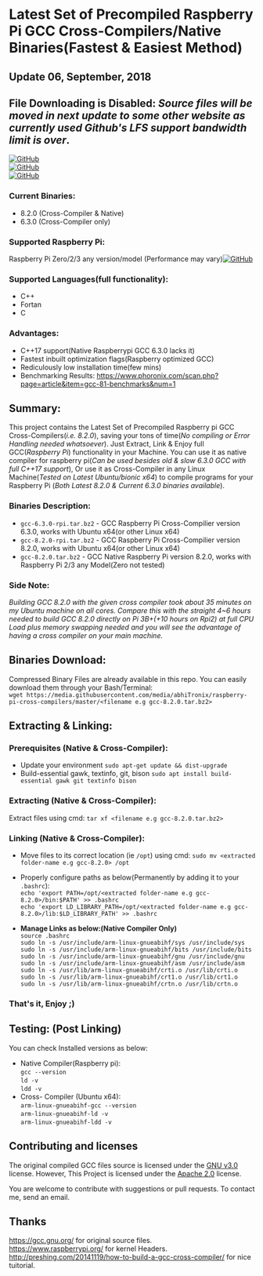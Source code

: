 # Latest Set of Precompiled Raspberry Pi GCC Cross-Compilers/Native Binaries(Fastest & Easiest Method)
## Update 06, September, 2018

## **File Downloading is Disabled**: _Source files will be moved in next update to some other website as currently used Github's LFS support bandwidth  limit is over_.

[![GitHub](https://img.shields.io/badge/GCC-v8.2.0-orange.svg?style=for-the-badge)](https://github.com/abhiTronix/raspberry-pi-cross-compilers)<br>
[![GitHub](https://img.shields.io/badge/Platform-Raspberry%20Pi%202%2F3%20%7C%20Linux%20(x32%2Fx64)-yellow.svg?style=for-the-badge)](https://github.com/abhiTronix/raspberry-pi-cross-compilers)<br>
[![GitHub](https://img.shields.io/badge/Build-Passing-green.svg?style=for-the-badge)](https://github.com/abhiTronix/raspberry-pi-cross-compilers)<br>

### Current Binaries: 
- 8.2.0 (Cross-Compiler & Native)
- 6.3.0 (Cross-Compiler only)

### Supported Raspberry Pi:
Raspberry Pi Zero/2/3 any version/model (Performance may vary)<t>[![GitHub](https://img.shields.io/badge/Raspberry%20Pi%20Zero-Not%20Tested-red.svg)](https://github.com/abhiTronix/raspberry-pi-cross-compilers)

### Supported Languages(full functionality):
- C++
- Fortan
- C

### Advantages:
- C++17 support(Native Raspberrypi GCC 6.3.0 lacks it)
- Fastest inbuilt optimization flags(Raspberry optimized GCC)
- Rediculously low installation time(few mins)
- Benchmarking Results: https://www.phoronix.com/scan.php?page=article&item=gcc-81-benchmarks&num=1

## Summary:
This project contains the Latest Set of Precompiled Raspberry pi GCC Cross-Compilers(*i.e. 8.2.0*), saving your tons of time(*No compiling or Error Handling needed whatsoever*). Just Extract, Link & Enjoy full GCC(*Raspberry Pi*) functionality in your Machine. You can use it as native compiler for raspberry pi(*Can be used besides old & slow 6.3.0 GCC with full C++17 support*), Or use it as Cross-Compiler in any Linux Machine(*Tested on Latest Ubuntu/bionic x64*) to compile programs for your Raspberry Pi (*Both Latest 8.2.0 & Current 6.3.0 binaries available*).

### Binaries Description:
- `gcc-6.3.0-rpi.tar.bz2` - GCC Raspberry Pi Cross-Compilier version 6.3.0, works with Ubuntu x64(or other Linux x64)
- `gcc-8.2.0-rpi.tar.bz2` - GCC Raspberry Pi Cross-Compilier version 8.2.0, works with Ubuntu x64(or other Linux x64)
- `gcc-8.2.0.tar.bz2` - GCC Native Raspberry Pi version 8.2.0, works with Raspberry Pi 2/3 any Model(Zero not tested)

### Side Note: 
*Building GCC 8.2.0 with the given cross compiler took about 35 minutes on my Ubuntu machine on all cores. Compare this with the straight 4~6 hours needed to build GCC 8.2.0 directly on Pi 3B+(+10 hours on Rpi2) at full CPU Load plus memory swapping needed and you will see the advantage of having a cross compiler on your main machine.*

## Binaries Download:
Compressed Binary Files are already available in this repo.
You can easily download them through your Bash/Terminal:<br>
`wget https://media.githubusercontent.com/media/abhiTronix/raspberry-pi-cross-compilers/master/<filename e.g gcc-8.2.0.tar.bz2>`

## Extracting & Linking:
### Prerequisites (Native & Cross-Compiler):
- Update your environment `sudo apt-get update && dist-upgrade`
- Build-essential gawk, textinfo, git, bison `sudo apt install build-essential gawk git textinfo bison`

### Extracting  (Native & Cross-Compiler):
Extract files using cmd: `tar xf <filename e.g gcc-8.2.0.tar.bz2>`

### Linking  (Native & Cross-Compiler):
- Move files to its correct location (ie `/opt`) using cmd: `sudo mv <extracted folder-name e.g gcc-8.2.0> /opt`
- Properly configure paths as below(Permanently by adding it to your `.bashrc`):<br>
`echo 'export PATH=/opt/<extracted folder-name e.g gcc-8.2.0>/bin:$PATH' >> .bashrc`<br>
`echo 'export LD_LIBRARY_PATH=/opt/<extracted folder-name e.g gcc-8.2.0>/lib:$LD_LIBRARY_PATH' >> .bashrc`<br>

 - **Manage Links as below:(Native Compiler Only)**<br>
 `source .bashrc` <br>
 `sudo ln -s /usr/include/arm-linux-gnueabihf/sys /usr/include/sys` <br>
 `sudo ln -s /usr/include/arm-linux-gnueabihf/bits /usr/include/bits` <br>
 `sudo ln -s /usr/include/arm-linux-gnueabihf/gnu /usr/include/gnu` <br>
 `sudo ln -s /usr/include/arm-linux-gnueabihf/asm /usr/include/asm` <br>
 `sudo ln -s /usr/lib/arm-linux-gnueabihf/crti.o /usr/lib/crti.o` <br>
 `sudo ln -s /usr/lib/arm-linux-gnueabihf/crt1.o /usr/lib/crt1.o` <br>
 `sudo ln -s /usr/lib/arm-linux-gnueabihf/crtn.o /usr/lib/crtn.o` <br>
 ### That's it, Enjoy ;)
 
 ## Testing: (Post Linking)
 You can check Installed versions as below:
 - Native Compiler(Raspberry pi):<br>
 `gcc --version`<br>
 `ld -v`<br>
 `ldd -v`<br>
 - Cross- Compiler (Ubuntu x64):<br>
 `arm-linux-gnueabihf-gcc --version`<br>
 `arm-linux-gnueabihf-ld -v`<br>
 `arm-linux-gnueabihf-ldd -v`<br>
 
 
## Contributing and licenses
The original compiled GCC files source is licensed under the [GNU v3.0](https://www.gnu.org/licenses/gpl-3.0.en.html) license. However, This Project is licensed under the [Apache 2.0](https://github.com/abhiTronix/raspberry-pi-cross-compilers/blob/master/LICENSE) license.

You are welcome to contribute with suggestions or pull requests. To contact me, send an email.
 
## Thanks
https://gcc.gnu.org/ for original source files. <br>
https://www.raspberrypi.org/ for kernel Headers. <br>
http://preshing.com/20141119/how-to-build-a-gcc-cross-compiler/ for nice tuitorial. <br>



